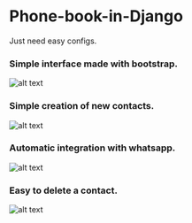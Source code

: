 # Phone-book-in-Django
Just need easy configs.


### **Simple interface made with bootstrap.**


![alt text](https://i.ibb.co/F5RjXDJ/site1.png)


### **Simple creation of new contacts.**


![alt text](https://i.ibb.co/31c59X4/site2.png)


### **Automatic integration with whatsapp.**


![alt text](https://media.giphy.com/media/gh684r9Mjftrf6QbBB/giphy.gif)


### **Easy to delete a contact.**


![alt text](https://media.giphy.com/media/ZbCFNQyFBfj2VBCI2P/giphy.gif)
